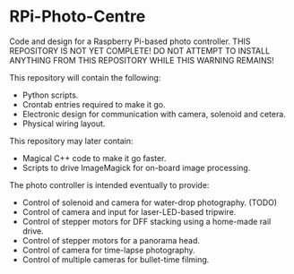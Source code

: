 RPi-Photo-Centre
================

Code and design for a Raspberry Pi-based photo controller. THIS REPOSITORY IS NOT YET COMPLETE! DO NOT ATTEMPT TO INSTALL ANYTHING FROM THIS REPOSITORY WHILE THIS WARNING REMAINS!

This repository will contain the following:
* Python scripts.
* Crontab entries required to make it go.
* Electronic design for communication with camera, solenoid and cetera.
* Physical wiring layout.

This repository may later contain:
* Magical C++ code to make it go faster.
* Scripts to drive ImageMagick for on-board image processing.

The photo controller is intended eventually to provide:
* Control of solenoid and camera for water-drop photography. (TODO)
* Control of camera and input for laser-LED-based tripwire.
* Control of stepper motors for DFF stacking using a home-made rail drive.
* Control of stepper motors for a panorama head.
* Control of camera for time-lapse photography.
* Control of multiple cameras for bullet-time filming.
